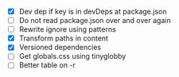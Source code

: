 - [x] Dev dep if key is in devDeps at package.json
- [ ] Do not read package.json over and over again
- [ ] Rewrite ignore using patterns
- [x] Transform paths in content
- [x] Versioned dependencies
- [ ] Get globals.css using tinyglobby
- [ ] Better table on -r
